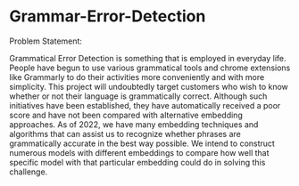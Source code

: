 # Grammar-Error-Detection
Problem Statement: 

Grammatical Error Detection is something that is employed in everyday life. People have begun to use various grammatical tools and chrome extensions like Grammarly to do their activities more conveniently and with more simplicity. This project will undoubtedly target customers who wish to know whether or not their language is grammatically correct. Although such initiatives have been established, they have automatically received a poor score and have not been compared with alternative embedding approaches. As of 2022, we have many embedding techniques and algorithms that can assist us to recognize whether phrases are grammatically accurate in the best way possible. We intend to construct numerous models with different embeddings to compare how well that specific model with that particular embedding could do in solving this challenge.
